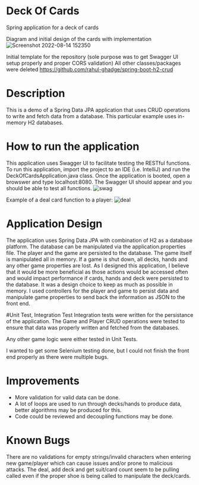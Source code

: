 # Deck Of Cards
Spring application for a deck of cards

Diagram and initial design of the cards with implementation
![Screenshot 2022-08-14 152350](https://user-images.githubusercontent.com/31741107/184551803-a5001aaf-0c7a-4c25-9053-1401c4aa7f91.png)

Initial template for the repository (sole purpose was to get Swagger UI setup properly and proper CORS validation)
All other classes/packages were deleted
https://github.com/rahul-ghadge/spring-boot-h2-crud

# Description 
This is a demo of a Spring Data JPA application that uses CRUD operations to write and 
fetch data from a database.  This particular example uses in-memory H2 databases.

# How to run the application 
This application uses Swagger UI to facilitate testing the RESTful functions. To run this application, import the project to an IDE (i.e. IntelliJ) and run the DeckOfCardsApplication.java class.  Once the application is booted, open a browswer and type localhost:8080.  The Swagger UI should appear and you should be able to test all functions. 
![swag](https://user-images.githubusercontent.com/31741107/184551840-646e9d92-e669-4d64-9c13-aebaffc7eef8.png)

Example of a deal card function to a player:
![deal](https://user-images.githubusercontent.com/31741107/184551885-2fc989db-0b49-4d7b-8b8f-68cafb3c9851.png)

# Application Design
The application uses Spring Data JPA with combination of H2 as a database platform.  The database can be manipulated via the application.properties file.
The player and the game are persisted to the database.  The game itself is manipulated all in memory.  If a game is shut down, all decks, hands and any other game properties are lost.  As I designed this application, I believe that it would be more beneficial as those actions would be accessed often and would impact performance if cards, hands and deck were persisted to the database.  It was a design choice to keep as much as possible in memory.  I used controllers for the player and game to persist data and manipulate game properties to send back the information as JSON to the front end.

#Unit Test, Integration Test
Integration tests were written for the persistance of the application.  The Game and Player CRUD operations were tested to ensure that data was properly written and fetched from the databases. 

Any other game logic were either tested in Unit Tests.

I wanted to get some Selenium testing done, but I could not finish the front end properly as there were multiple bugs.

# Improvements
- More validation for valid data can be done.
- A lot of loops are used to run through decks/hands to produce data, better algorithms may be produced for this.
- Code could be reviewed and decoupling functions may be done.

# Known Bugs
There are no validations for empty strings/invalid characters when entering new game/player which can cause issues and/or prone to malicious attacks.
The deal, add deck and get suit/card count seem to be pulling called even if the proper shoe is being called to manipulate the deck/cards.




